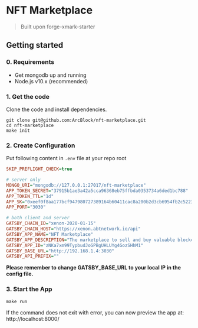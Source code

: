 # NFT Marketplace

> Built upon forge-xmark-starter

## Getting started

### 0. Requirements

- Get mongodb up and running
- Node.js v10.x (recommended)

### 1. Get the code

Clone the code and install dependencies.

```shell
git clone git@github.com:ArcBlock/nft-marketplace.git
cd nft-marketplace
make init
```

### 2. Create Configuration

Put following content in `.env` file at your repo root

```ini
SKIP_PREFLIGHT_CHECK=true

# server only
MONGO_URI="mongodb://127.0.0.1:27017/nft-marketplace"
APP_TOKEN_SECRET="37915b1ae3a42a5cca96368eb75ffbda0353734a6ded1bc788"
APP_TOKEN_TTL="1d"
APP_SK="0xeef0f8aa177bcf947980727389164b60411cac8a200b2d3cb6954fb2c5223dcb8b0d24b1db433b346396230d5833bbb9fac58768efde4c998de6473c9d78cfa7"
APP_PORT="3030"

# both client and server
GATSBY_CHAIN_ID="xenon-2020-01-15"
GATSBY_CHAIN_HOST="https://xenon.abtnetwork.io/api"
GATSBY_APP_NAME="NFT Marketplace"
GATSBY_APP_DESCRIPTION="The marketplace to sell and buy valuable blockchain NFTs"
GATSBY_APP_ID="zNKa7xm99TypbudJoGPBgUHLUYg4GozSHhM1"
GATSBY_BASE_URL="http://192.168.1.4:3030"
GATSBY_API_PREFIX=""
```

**Please remember to change GATSBY_BASE_URL to your local IP in the config file.**

### 3. Start the App

```shell
make run
```

If the command does not exit with error, you can now preview the app at: http://localhost:8000/
